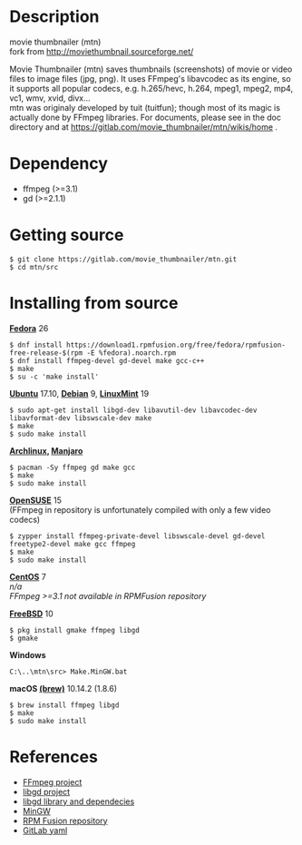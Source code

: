 Description
===========
movie thumbnailer (mtn)  
fork from http://moviethumbnail.sourceforge.net/  

Movie Thumbnailer (mtn) saves thumbnails (screenshots) of movie or video files to image files (jpg, png).
It uses FFmpeg's libavcodec as its engine, so it supports all popular codecs, e.g. h.265/hevc, h.264, mpeg1, mpeg2, mp4, vc1, wmv, xvid, divx...     
mtn was originaly developed by tuit (tuitfun); though most of its magic is actually done
by FFmpeg libraries. For documents, please see in the doc directory and at
https://gitlab.com/movie_thumbnailer/mtn/wikis/home .


Dependency
==========
 - ffmpeg   (>=3.1)
 - gd       (>=2.1.1)

Getting source
==============
```
$ git clone https://gitlab.com/movie_thumbnailer/mtn.git
$ cd mtn/src
```

Installing from source
======================

**[Fedora](https://getfedora.org/)** 26
```
$ dnf install https://download1.rpmfusion.org/free/fedora/rpmfusion-free-release-$(rpm -E %fedora).noarch.rpm
$ dnf install ffmpeg-devel gd-devel make gcc-c++  
$ make
$ su -c 'make install'
```

**[Ubuntu](https://www.ubuntu.com/)** 17.10, **[Debian](https://www.debian.org/)** 9, **[LinuxMint](https://linuxmint.com)** 19  
```
$ sudo apt-get install libgd-dev libavutil-dev libavcodec-dev libavformat-dev libswscale-dev make  
$ make
$ sudo make install
```

**[Archlinux](https://www.archlinux.org/), [Manjaro](https://manjaro.org/)**  
```
$ pacman -Sy ffmpeg gd make gcc
$ make
$ sudo make install
```

**[OpenSUSE](http://opensuse.org/)** 15  
(FFmpeg in repository is unfortunately compiled with only a few video codecs)
```
$ zypper install ffmpeg-private-devel libswscale-devel gd-devel freetype2-devel make gcc ffmpeg
$ make
$ sudo make install
```

**[CentOS](https://centos.org/)** 7  
*n/a*  
*FFmpeg >=3.1 not available in RPMFusion repository*  

**[FreeBSD](https://www.freebsd.org/)** 10  
```
$ pkg install gmake ffmpeg libgd
$ gmake
```

**Windows**  
```
C:\..\mtn\src> Make.MinGW.bat
```

**macOS [(brew)](https://brew.sh/)** 10.14.2 (1.8.6)
```
$ brew install ffmpeg libgd
$ make
$ sudo make install
```

References
==========
 * [FFmpeg project](http://www.ffmpeg.org)
 * [libgd project](https://libgd.github.io)
 * [libgd library and dependecies](http://gnuwin32.sourceforge.net/packages/gd.htm)
 * [MinGW](http://www.mingw.org/)
 * [RPM Fusion repository](https://rpmfusion.org/)
 * [GitLab yaml](https://docs.gitlab.com/ee/ci/yaml/README.html)
